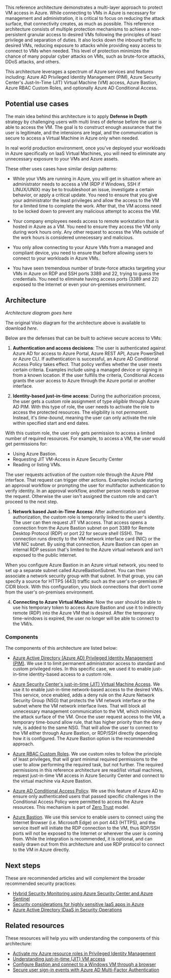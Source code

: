 
This reference architecture demonstrates a multi-layer approach to protect VM access in Azure. While connecting to VMs in Azure is necessary for management and administration, it is critical to focus on reducing the attack surface, that connectivity creates, as much as possible. This reference architecture consists of multiple protection mechanisms to achieve a non-persistent granular access to desired VMs following the principles of least privilege and separation of duties. It also locks down the inbound traffic to desired VMs, reducing exposure to attacks while providing easy access to connect to VMs when needed. This level of protection minimizes the chance of many popular cyber attacks on VMs, such as brute-force attacks, DDoS attacks, and others.

This architecture leverages a spectrum of Azure services and features including: Azure AD Privileged Identity Management (PIM), Azure Security Center's Just-In-Time (JIT) Virtual Machine (VM) access, Azure Bastion, Azure RBAC Custom Roles, and optionally Azure AD Conditional Access.

## Potential use cases

The main idea behind this architecture is to apply **Defense in Depth** strategy by challenging users with multi lines of defense before the user is able to access the VM. The goal is to construct enough assurance that the user is legitimate, and the intensions are legal, and the communication is secure to access a Virtual Machine in Azure only when needed. 

In real world production environment, once you've deployed your workloads in Azure specifically on IaaS Virtual Machines, you will need to eliminate any unnecessary exposure to your VMs and Azure assets.

These other uses cases have similar design patterns:

- While your VMs are running in Azure, you will get in situation where an administrator needs to access a VM (RDP if Windows, SSH if LINUX/UNIX) may be to troubleshoot an issue, investigate a certain behavior, or apply a critical update. You need to ensure that you give your administrator the least privileges and allow the access to the VM for a limited time to complete the work. After that, the VM access need to be locked down to prevent any malicious attempt to access the VM.

- Your company employees needs access to remote workstation that is hosted in Azure as a VM. You need to ensure they access the VM only during work hours only. Any other request to access the VMs outside of the work hours is considered unnecessary and malicious.

- You only allow connecting to your Azure VMs from a managed and compliant device, you need to ensure that before allowing users to connect to your workloads in Azure VMs.

- You have seen tremendous number of brute-force attacks targeting your VMs in Azure on RDP and SSH ports 3389 and 22, trying to guess the credentials. You need to eliminate having access ports (3389 and 22) exposed to the Internet or even your on-premises environment.

## Architecture

_Architecture diagram goes here_

The original Visio diagram for the architecture above is available to download _here_.

Below are the defenses that can be built to achieve secure access to VMs:

1. **Authentication and access decisions**: The user is authenticated against Azure AD for access to Azure Portal, Azure REST API, Azure PowerShell or Azure CLI. If authentication is successful, an Azure AD Conditional Access Policy takes effect. That policy verifies whether the user meets certain criteria. Examples include using a managed device or signing in from a known location. If the user fulfills the criteria, Conditional Access grants the user access to Azure through the Azure portal or another interface.

1. **Identity-based just-in-time access**: During the authorization process, the user gets a custom role assignment of type *eligible* through Azure AD PIM. With this type of role, the user needs to activate the role to access the protected resources. The eligibility is not *permanent*. Instead, it's *time-bound*, meaning the user can only activate the role within specified start and end dates.

With this custom role, the user only gets permission to access a limited number of required resources. For example, to access a VM, the user would get permissions for:

- Using Azure Bastion.
- Requesting JIT VM-Access in Azure Security Center
- Reading or listing VMs.

The user requests activation of the custom role through the Azure PIM interface. That request can trigger other actions. Examples include starting an approval workflow or prompting the user for multifactor authentication to verify identity. In an approval workflow, another person needs to approve the request. Otherwise the user isn't assigned the custom role and can't proceed to the next step.

1. **Network based Just-in-Time Access**: After authentication and authorization, the custom role is temporarily linked to the user's identity. The user can then request JIT VM access. That access opens a connection from the Azure Bastion subnet on port 3389 for Remote Desktop Protocol (RDP) or port 22 for secure shell (SSH). The connection runs directly to the VM network interface card (NIC) or the VM NIC subnet. By using that connection, Azure Bastion can open an internal RDP session that's limited to the Azure virtual network and isn't exposed to the public internet.

When you configure Azure Bastion in an Azure virtual network, you need to set up a separate subnet called AzureBastionSubnet. You can then associate a network security group with that subnet. In that group, you can specify a source for HTTPS (443) traffic such as the user's on-premises IP CIDR block. With this configuration, you block connections that don't come from the user's on-premises environment.

4. **Connecting to Azure Virtual Machine**: Now the user should be able to use his temporary token to access Azure Bastion and use it to indirectly remote (RDP) into the Azure VM that is desired. After the temporary time-windows is expired, the user no longer will be able to connect to the VM/s.
 
### Components

The components of this architecture are listed below:

- [Azure Active Directory (Azure AD) Privileged Identity Management (PIM)](https://docs.microsoft.com/en-us/azure/active-directory/privileged-identity-management/). We use it to limit permanent administrator access to standard and custom privileged roles. In this specific case, we used it to enable just-in-time identity-based access to a custom role.

- [Azure Security Center's just-in-time (JIT) Virtual Machine Access](https://docs.microsoft.com/en-us/azure/security-center/security-center-just-in-time). We use it to enable just-in-time network-based access to the desired VM/s.  This service, once enabled, adds a deny rule on the Azure Network Security Group (NSG) that protects the VM network interface or the subnet where the VM network interface lives. That will block all unnecessary management communication to the VM, which minimizes the attack surface of the VM. Once the user request access to the VM, a temporary time-bound allow rule, that has higher priority than the deny rule, is added to the same NSG. That will allow the user to connect to the VM either through Azure Bastion, or RDP/SSH directly depending how it is configured. The Azure Bastion option is the recommended approach.

- [Azure RBAC Custom Roles](https://docs.microsoft.com/en-us/azure/role-based-access-control/custom-roles). We use custom roles to follow the principle of least privileges, that will grant minimal required permissions to the user to allow performing the required task, but not further. The required permissions in this reference architecture are read/list virtual machines, request just-in-time VM access in Azure Security Center and connect to the virtual machine via Azure Bastion.

- [Azure AD Conditional Access Policy](https://docs.microsoft.com/en-us/azure/active-directory/conditional-access/overview). We use this feature of Azure AD to ensure only authenticated users that passed specific challenges in the Conditional Access Policy were permitted to access the Azure resources. This mechanism is part of [Zero Trust](https://www.microsoft.com/en-us/security/business/zero-trust) model.

- [Azure Bastion](https://docs.microsoft.com/en-us/azure/bastion/). We use this service to enable users to connect using the Internet Browser (i.e. Microsoft Edge) on port 443 (HTTPS), and the service itself will initiate the RDP connection to the VM, thus RDP/SSH ports will not be exposed to the Internet or wherever the user is coming from. While the integration is recommended, it is optional, and can easily drawn out from this architecture and use RDP protocol to connect to the VM in Azure directly.

## Next steps

These are recommended articles and will complement the broader recommended security practices:

* [Hybrid Security Monitoring using Azure Security Center and Azure Sentinel](/azure/architecture/hybrid/hybrid-security-monitoring)
* [Security considerations for highly sensitive IaaS apps in Azure](/azure/architecture/reference-architectures/n-tier/high-security-iaas)
* [Azure Active Directory IDaaS in Security Operations](/azure/architecture/example-scenario/aadsec/azure-ad-security)

## Related resources

These resources will help you with understanding the components of this architecture:

* [Activate my Azure resource roles in Privileged Identity Management](https://docs.microsoft.com/en-us/azure/active-directory/privileged-identity-management/pim-resource-roles-activate-your-roles)
* [Understanding just-in-time (JIT) VM access
](https://docs.microsoft.com/en-us/azure/security-center/just-in-time-explained)
* [Configure Bastion and connect to a Windows VM through a browser](https://docs.microsoft.com/en-us/azure/bastion/tutorial-create-host-portal)
* [Secure user sign-in events with Azure AD Multi-Factor Authentication](https://docs.microsoft.com/en-us/azure/active-directory/authentication/tutorial-enable-azure-mfa)

<!---
![image.](https://user-images.githubusercontent.com/13895622/116135227-b73cac00-a685-11eb-92d3-003350ba6604.png)
---!>
